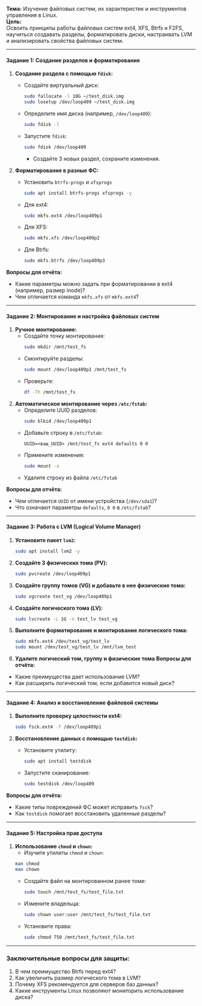 **Тема:** Изучение файловых систем, их характеристик и инструментов управления в Linux.  
**Цель:**  
Освоить принципы работы файловых систем ext4, XFS, Btrfs и F2FS, научиться создавать разделы, форматировать диски, настраивать LVM и анализировать свойства файловых систем.

---

#### **Задание 1: Создание разделов и форматирование**  

1. **Создание раздела с помощью `fdisk`:**  
   - Создайте виртуальный диск:  
     ```bash  
     sudo fallocate -l 10G ~/test_disk.img  
     sudo losetup /dev/loop409 ~/test_disk.img  
     ```  
   - Определите имя диска (например, `/dev/loop409`):  
     ```bash  
     sudo fdisk -l  
     ```  
   - Запустите `fdisk`:  
     ```bash  
     sudo fdisk /dev/loop409  
     ```  
     - Создайте 3 новых раздел, сохраните изменения.  

2. **Форматирование в разные ФС:**  
   - Установить `btrfs-progs` и `xfsprogs`
     ```bash
     sudo apt install btrfs-progs xfsprogs -y
     ```
   - Для ext4:  
     ```bash  
     sudo mkfs.ext4 /dev/loop409p1  
     ```  
   - Для XFS:  
     ```bash  
     sudo mkfs.xfs /dev/loop409p2  
     ```  
   - Для Btrfs:  
     ```bash  
     sudo mkfs.btrfs /dev/loop409p3  
     ```  

**Вопросы для отчёта:**  
- Какие параметры можно задать при форматировании в ext4 (например, размер inode)?  
- Чем отличается команда `mkfs.xfs` от `mkfs.ext4`?  

---

#### **Задание 2: Монтирование и настройка файловых систем**  

1. **Ручное монтирование:**  
   - Создайте точку монтирования:  
     ```bash  
     sudo mkdir /mnt/test_fs  
     ```  
   - Смонтируйте разделы:  
     ```bash  
     sudo mount /dev/loop409p1 /mnt/test_fs  
     ```  
   - Проверьте:  
     ```bash  
     df -Th /mnt/test_fs  
     ```  
1. **Автоматическое монтирование через `/etc/fstab`:**  
   - Определите UUID разделов:  
     ```bash  
     sudo blkid /dev/loop409p1  
     ```  
   - Добавьте строку в `/etc/fstab`:  
     ```  
     UUID=<ваш_UUID> /mnt/test_fs ext4 defaults 0 0  
     ```  
   - Примените изменения:  
     ```bash  
     sudo mount -a  
     ```  
   - Удалите строку из файла `/etc/fstab`

**Вопросы для отчёта:**  
- Чем отличается `UUID` от имени устройства (`/dev/sda1`)?  
- Что означают параметры `defaults`, `0 0` в `/etc/fstab`?  

---

#### **Задание 3: Работа с LVM (Logical Volume Manager)**  

1. **Установите пакет `lvm2`:**
   ```bash
   sudo apt install lvm2 -y
   ```
2. **Создайте 3 физических тома (PV):**  
   ```bash  
   sudo pvcreate /dev/loop409p1  
   ```  

3. **Создайте группу томов (VG) и добавьте в нее физические тома:**  
   ```bash  
   sudo vgcreate test_vg /dev/loop409p1  
   ```  

4. **Создайте логического тома (LV):**  
   ```bash  
   sudo lvcreate -L 1G -n test_lv test_vg  
   ```  

5. **Выполните форматирование и монтирование логического тома:**  
   ```bash  
   sudo mkfs.ext4 /dev/test_vg/test_lv  
   sudo mount /dev/test_vg/test_lv /mnt/lvm_test  
   ```  
6. **Удалите логический том, группу и физические тома**
**Вопросы для отчёта:**  
- Какие преимущества дает использование LVM?  
- Как расширить логический том, если добавится новый диск?  

---

#### **Задание 4: Анализ и восстановление файловой системы**  

1. **Выполните проверку целостности ext4:**  
   ```bash  
   sudo fsck.ext4 -f /dev/loop409p1  
   ```  

2. **Восстановление данных с помощью `testdisk`:**  
   - Установите утилиту:  
     ```bash  
     sudo apt install testdisk  
     ```  
   - Запустите сканирование:  
     ```bash  
     sudo testdisk /dev/loop409  
     ```  

**Вопросы для отчёта:**  
- Какие типы повреждений ФС может исправить `fsck`?  
- Как `testdisk` помогает восстановить удаленные разделы?  

---

#### **Задание 5: Настройка прав доступа**  

1. **Использование `chmod` и `chown`:**  
   - Изучите утилиты `chmod` и `chown`:
	```bash
	man chmod
	man chown
	```
   - Создайте файл на монтированном ранее томе:  
     ```bash  
     sudo touch /mnt/test_fs/test_file.txt  
     ```  
   - Измените владельца:  
     ```bash  
     sudo chown user:user /mnt/test_fs/test_file.txt  
     ```  
   - Установите права:  
     ```bash  
     sudo chmod 750 /mnt/test_fs/test_file.txt  
     ```  

---

### **Заключительные вопросы для защиты:**  
1. В чем преимущество Btrfs перед ext4?  
2. Как увеличить размер логического тома в LVM?  
3. Почему XFS рекомендуется для серверов баз данных?  
4. Какие инструменты Linux позволяют мониторить использование диска?  